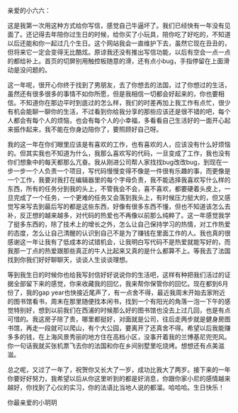 亲爱的小六六：

这是我第一次用这种方式给你写信，感觉自己牛逼坏了。我们已经快有一年没有见面了。还记得去年陪你过生日的时候，给你买了小玩具，陪你吃了好吃的，不知道以后还能和你一起过几个生日。这个网站我会一直维护下去，虽然它现在丑丑的，但将来它一定会变得无比酷炫。原谅我还没有推出写信功能，以后有空会一点一点的都给补上。首页的切屏别用触控板随意的滑，还有点小bug，手指停留在上面滑动是没问题的。

这一年呢，很开心你终于找到了男朋友，去了你想去的法国，过了你想过的生活，虽然还有很多很多的事情不如你所愿，但是我相信一切都会好起来的，你也要相信。不知道你在那边平时到底过的怎么样，我们的时差再加上我工作有点忙，很少有机会能聊一聊你的生活，不过看到你给我分享的那些应该还是很不错的吧，每个人都会有每个人的烦恼，也会有每个人的小幸福，多看看自己生活好的一面开心起来振作起来，我不能在你身边陪你了，要照顾好自己呀。

我的这一年在你们眼里应该是有喜欢的工作，也有喜欢的人，应该没有什么好烦恼的。但其实我也不知道为什么，我那么喜欢写的代码，一旦变成了工作，我也没有你们想象中的每天都那么亢奋。我从刚进公司帮人家找找bug改改bug，到现在一步一步一个人负责一个项目，写代码慢慢变得不像是一件很有乐趣的事，而更像是一个工作，我要对我打在编辑器里的每个字母负责，我不能选择我喜欢写什么样的东西，所有的任务分到我的头上，不管我会不会，喜不喜欢，都要硬着头皮上，一旦完成了一个任务，一个更难的任务又会落到我头上，有时候压力挺大的，但又感觉写来写去到最后写的都是这些东西，好像有很多东西不懂，但也不知道该怎么去补，反正想的越来越多，对代码的热爱也不再像以前那么纯粹了。这一年感觉我学了挺多东西的，除了技术上的增长之外，怎么让自己保持学习的热情，对工作热爱的态度，怎么让自己清醒的认识到自己不是为了赚钱在里面工作的人。我也真的很感谢这一年让我有了低成本的试错机会，让我明白写代码不是热爱就能写好的，而我那一丁点的热爱跟那些真正的牛人比起来又真的是什么都算不上。等我去了法国找到你我们好好聊聊天，谈谈人生谈谈理想。
    
等到我生日的时候你也给我写封信好好说说你的生活吧，这样有种把我们活过的证据全部留下来的感觉，你来收藏我的回忆，我来帮你保管你的回忆。现在都到6月份了，我的gap year也快接近尾声了，有一点舍不得，最近我周末开始去家附近的图书馆看书，周末在那里随便找本闲书，找到一个有阳光的角落一泡一下午的感觉特别好，想到以前我们在西浦的时候那么好的图书馆也没去上过几回，也是有点可惜的。我这房子除了贵，哪里都挺好，对面就是公司，往后走两步就是健身房图书馆，再走一段就可以爬山，有个大公园，要离开了还真舍不得。希望以后我能赚多多的钱，在上海风景秀丽的地方住在高档小区，没事开着我的兰博基尼兜兜风。你一句话我就买张机票飞去你的法国和你在乡间别墅里吃烧烤。想想还有点美滋滋。

总之呢，又过了一年了，祝贺你又长大了一岁，成功比我大了两岁。接下来的一年你要好好努力，我希望以后从你这里听到的都是好消息，你跟你家小尼的感情越来越好，你找到了心仪的实习，你的法语比当地人说的都溜。哈哈哈。生日快乐！

你最亲爱的小玥玥